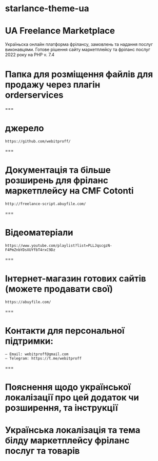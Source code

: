 # starlance-theme-ua
# UA Freelance Marketplace
Україньска онлайн платформа фрілансу, замовлень та надання послуг виконавцями. Готове рішення сайту маркетплейсу та фріланс послуг 2022 року на PHP v. 7.4

# Папка для розміщення файлів для продажу через плагін orderservices
===
# джерело
	https://github.com/webitproff/
===
# Документація та більше розширень для фріланс маркетплейсу на CMF Cotonti
	http://freelance-script.abuyfile.com/
===
# Вiдеоматеріали
	https://www.youtube.com/playlist?list=PLLJqscgzN-F4PmZnbYDsXUYfbT4rxC9Dz
===
# Інтернет-магазин готових сайтів (можете продавати свої)
	https://abuyfile.com/
===
# Контакти для персональної підтримки:
	— Email: webitproff@gmail.com
	— Telegram: https://t.me/webitproff
===
# Пояснення щодо української локалізації про цей додаток чи розширення, та інструкції 

# Українська локалізація та тема білду маркетплейсу фріланс послуг та товарів
